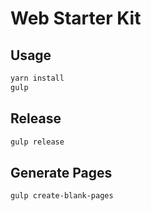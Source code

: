 # Web Starter Kit

## Usage

```bash
yarn install
gulp
```

## Release

```bash
gulp release
```

## Generate Pages

```bash
gulp create-blank-pages
```
